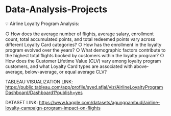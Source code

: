 # Data-Analysis-Projects

💡 Airline Loyalty Program Analysis:

○ How does the average number of flights, average salary, enrollment count, total accumulated points, and total redeemed points vary across different Loyalty Card categories?
○ How has the enrollment in the loyalty program evolved over the years?
○ What demographic factors contribute to the highest total flights booked by customers within the loyalty program?
○ How does the Customer Lifetime Value (CLV) vary among loyalty program customers, and what Loyalty Card types are associated with above-average, below-average, or equal average CLV?

TABLEAU VISUALIZATION LINK: https://public.tableau.com/app/profile/syed.afjal/viz/AirlineLoyaltyProgramDashboard/Dashboard1?publish=yes

DATASET LINK: https://www.kaggle.com/datasets/agungpambudi/airline-loyalty-campaign-program-impact-on-flights
